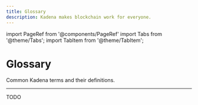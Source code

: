```yaml
---
title: Glossary
description: Kadena makes blockchain work for everyone.
---
```


import PageRef from '@components/PageRef'
import Tabs from '@theme/Tabs';
import TabItem from '@theme/TabItem';

# Glossary

Common Kadena terms and their definitions.

---

TODO
